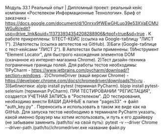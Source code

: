Модуль 33.1 Реальный опыт | Дипломный проект: реальный кейс компании «Ростелеком Информационные Технологии».
Бриф от заказчика - https://docs.google.com/document/d/1Onrxx9fWEwGHLuo39e53XVaECMUWGuRi/edit?usp=drive_link&ouid=113733934354208288906&rtpof=true&sd=true .
К работе прикреплены:
1)ТЕСТ-КЕЙС (ссылка на Google-таблицу "ЛИСТ 1").
2)Автотесты (ссылка автотестов на GitHub).
3)Баги (Google-таблице с тест-кейсами "ЛИСТ 2").
В Автотестах были применены:
1)Инструмент "Element Locator", для быстрого нахождения элементов DOM (скачанное из интернет-магазина Chrome).
2)Тест дизайн-техника пограничные границы полей.
Для работы тестов необходимы:
1)PyCharm - https://www.jetbrains.com/pycharm/download/?section=windows .
2)ChromeDriver (вашй версии Chrome) - https://developer.chrome.com/docs/chromedriver/downloads?hl=ru .
3)Библиотеки:
a)pip install pytest (терминал PyCharm).
b)pip install pytest-selenium  (терминал PyCharm).
ПРИ ТЕСТИРОВАНИИ "РЕГИСТАЦИЯ", создается УЧЕТНАЯ ЗАПИСЬ в "Ростелеком".
ДО тестирования, необходимо внести ВАШИ ДАННЫЕ в папке "pages33" -> файл "auth_key.py" .
Переносить и использовать в таком же виде как на GitHub.
Для запуска тестов необходимо в терминале PyCharm указать, какой именно браузер мы хотим использовать, и путь к его драйверу (не забываем заменить /path/to/ на свой путь):
pytest -v --driver Chrome --driver-path /path/to//chromedriver.exe название файл.py

